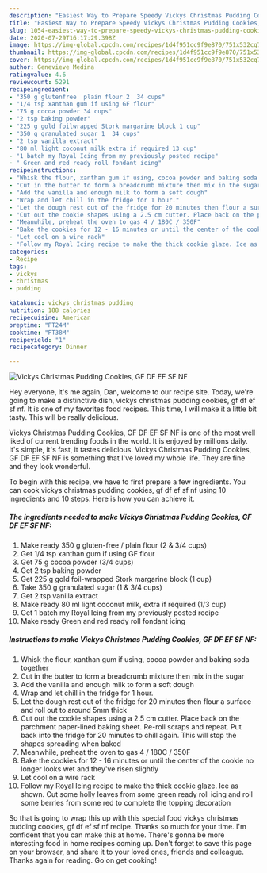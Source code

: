 ```yaml
---
description: "Easiest Way to Prepare Speedy Vickys Christmas Pudding Cookies, GF DF EF SF NF"
title: "Easiest Way to Prepare Speedy Vickys Christmas Pudding Cookies, GF DF EF SF NF"
slug: 1054-easiest-way-to-prepare-speedy-vickys-christmas-pudding-cookies-gf-df-ef-sf-nf
date: 2020-07-29T16:17:29.398Z
image: https://img-global.cpcdn.com/recipes/1d4f951cc9f9e870/751x532cq70/vickys-christmas-pudding-cookies-gf-df-ef-sf-nf-recipe-main-photo.jpg
thumbnail: https://img-global.cpcdn.com/recipes/1d4f951cc9f9e870/751x532cq70/vickys-christmas-pudding-cookies-gf-df-ef-sf-nf-recipe-main-photo.jpg
cover: https://img-global.cpcdn.com/recipes/1d4f951cc9f9e870/751x532cq70/vickys-christmas-pudding-cookies-gf-df-ef-sf-nf-recipe-main-photo.jpg
author: Genevieve Medina
ratingvalue: 4.6
reviewcount: 5291
recipeingredient:
- "350 g glutenfree  plain flour 2  34 cups"
- "1/4 tsp xanthan gum if using GF flour"
- "75 g cocoa powder 34 cups"
- "2 tsp baking powder"
- "225 g gold foilwrapped Stork margarine block 1 cup"
- "350 g granulated sugar 1  34 cups"
- "2 tsp vanilla extract"
- "80 ml light coconut milk extra if required 13 cup"
- "1 batch my Royal Icing from my previously posted recipe"
- " Green and red ready roll fondant icing"
recipeinstructions:
- "Whisk the flour, xanthan gum if using, cocoa powder and baking soda together"
- "Cut in the butter to form a breadcrumb mixture then mix in the sugar"
- "Add the vanilla and enough milk to form a soft dough"
- "Wrap and let chill in the fridge for 1 hour."
- "Let the dough rest out of the fridge for 20 minutes then flour a surface and roll out to around 5mm thick"
- "Cut out the cookie shapes using a 2.5 cm cutter. Place back on the parchment paper-lined baking sheet. Re-roll scraps and repeat. Put back into the fridge for 20 minutes to chill again. This will stop the shapes spreading when baked"
- "Meanwhile, preheat the oven to gas 4 / 180C / 350F"
- "Bake the cookies for 12 - 16 minutes or until the center of the cookie no longer looks wet and they&#39;ve risen slightly"
- "Let cool on a wire rack"
- "Follow my Royal Icing recipe to make the thick cookie glaze. Ice as shown. Cut some holly leaves from some green ready roll icing and roll some berries from some red to complete the topping decoration"
categories:
- Recipe
tags:
- vickys
- christmas
- pudding

katakunci: vickys christmas pudding 
nutrition: 188 calories
recipecuisine: American
preptime: "PT24M"
cooktime: "PT38M"
recipeyield: "1"
recipecategory: Dinner

---
```



![Vickys Christmas Pudding Cookies, GF DF EF SF NF](https://img-global.cpcdn.com/recipes/1d4f951cc9f9e870/751x532cq70/vickys-christmas-pudding-cookies-gf-df-ef-sf-nf-recipe-main-photo.jpg)

Hey everyone, it's me again, Dan, welcome to our recipe site. Today, we're going to make a distinctive dish, vickys christmas pudding cookies, gf df ef sf nf. It is one of my favorites food recipes. This time, I will make it a little bit tasty. This will be really delicious.

Vickys Christmas Pudding Cookies, GF DF EF SF NF is one of the most well liked of current trending foods in the world. It is enjoyed by millions daily. It's simple, it's fast, it tastes delicious. Vickys Christmas Pudding Cookies, GF DF EF SF NF is something that I've loved my whole life. They are fine and they look wonderful.




To begin with this recipe, we have to first prepare a few ingredients. You can cook vickys christmas pudding cookies, gf df ef sf nf using 10 ingredients and 10 steps. Here is how you can achieve it.

<!--inarticleads1-->

##### The ingredients needed to make Vickys Christmas Pudding Cookies, GF DF EF SF NF:

1. Make ready 350 g gluten-free / plain flour (2 &amp; 3/4 cups)
1. Get 1/4 tsp xanthan gum if using GF flour
1. Get 75 g cocoa powder (3/4 cups)
1. Get 2 tsp baking powder
1. Get 225 g gold foil-wrapped Stork margarine block (1 cup)
1. Take 350 g granulated sugar (1 &amp; 3/4 cups)
1. Get 2 tsp vanilla extract
1. Make ready 80 ml light coconut milk, extra if required (1/3 cup)
1. Get 1 batch my Royal Icing from my previously posted recipe
1. Make ready  Green and red ready roll fondant icing




<!--inarticleads2-->

##### Instructions to make Vickys Christmas Pudding Cookies, GF DF EF SF NF:

1. Whisk the flour, xanthan gum if using, cocoa powder and baking soda together
1. Cut in the butter to form a breadcrumb mixture then mix in the sugar
1. Add the vanilla and enough milk to form a soft dough
1. Wrap and let chill in the fridge for 1 hour.
1. Let the dough rest out of the fridge for 20 minutes then flour a surface and roll out to around 5mm thick
1. Cut out the cookie shapes using a 2.5 cm cutter. Place back on the parchment paper-lined baking sheet. Re-roll scraps and repeat. Put back into the fridge for 20 minutes to chill again. This will stop the shapes spreading when baked
1. Meanwhile, preheat the oven to gas 4 / 180C / 350F
1. Bake the cookies for 12 - 16 minutes or until the center of the cookie no longer looks wet and they&#39;ve risen slightly
1. Let cool on a wire rack
1. Follow my Royal Icing recipe to make the thick cookie glaze. Ice as shown. Cut some holly leaves from some green ready roll icing and roll some berries from some red to complete the topping decoration




So that is going to wrap this up with this special food vickys christmas pudding cookies, gf df ef sf nf recipe. Thanks so much for your time. I'm confident that you can make this at home. There's gonna be more interesting food in home recipes coming up. Don't forget to save this page on your browser, and share it to your loved ones, friends and colleague. Thanks again for reading. Go on get cooking!
